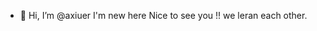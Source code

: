 - 👋 Hi, I’m @axiuer
I'm new here
Nice to see you !!
we leran each other.

<!---
axiuer/axiuer is a ✨ special ✨ repository because its `README.md` (this file) appears on your GitHub profile.
You can click the Preview link to take a look at your changes.
--->
